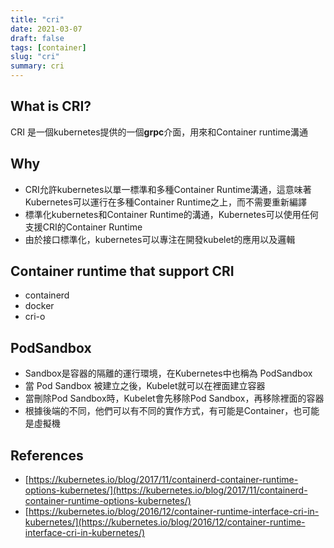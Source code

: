 ```yaml
---
title: "cri"
date: 2021-03-07
draft: false
tags: [container]
slug: "cri"
summary: cri
---
```


## What is CRI?

CRI 是一個kubernetes提供的一個**grpc**介面，用來和Container runtime溝通

## Why

* CRI允許kubernetes以單一標準和多種Container Runtime溝通，這意味著Kubernetes可以運行在多種Container Runtime之上，而不需要重新編譯
* 標準化kubernetes和Container Runtime的溝通，Kubernetes可以使用任何支援CRI的Container Runtime
* 由於接口標準化，kubernetes可以專注在開發kubelet的應用以及邏輯

## Container runtime that support CRI

* containerd
* docker
* cri-o

## PodSandbox

* Sandbox是容器的隔離的運行環境，在Kubernetes中也稱為 PodSandbox
* 當 Pod Sandbox 被建立之後，Kubelet就可以在裡面建立容器
* 當刪除Pod Sandbox時，Kubelet會先移除Pod Sandbox，再移除裡面的容器
* 根據後端的不同，他們可以有不同的實作方式，有可能是Container，也可能是虛擬機

## References

* [https://kubernetes.io/blog/2017/11/containerd-container-runtime-options-kubernetes/](https://kubernetes.io/blog/2017/11/containerd-container-runtime-options-kubernetes/)
* [https://kubernetes.io/blog/2016/12/container-runtime-interface-cri-in-kubernetes/](https://kubernetes.io/blog/2016/12/container-runtime-interface-cri-in-kubernetes/)